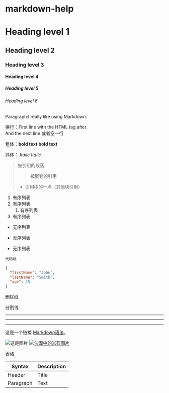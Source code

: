 # markdown-help

# Heading level 1
## Heading level 2
### Heading level 3
#### Heading level 4
##### Heading level 5
###### Heading level 6
Paragraph:I really like using Markdown.

换行：First line with the HTML tag after.<br>
And the next line.或者空一行

粗体：**bold text** __bold text__

斜体： *Itailc* _Itailc_

> 被引用的段落
>> 被嵌套的引用
> - 引用中的一点（其他块引用）

1. 有序列表
2. 有序列表
    1. 有序列表
3. 有序列表

- 无序列表
* 无序列表
+ 无序列表

`代码块`
```json
{
  "firstName": "John",
  "lastName": "Smith",
  "age": 25
}
```

~~删除线~~

分割线

***

---

___

这是一个链接 [Markdown语法](https://markdown.com.cn)。

![这是图片](/image.jpg "图片名称")
[![沙漠中的岩石图片](/assets/img/shiprock.jpg "Shiprock")](https://图片带的链接)

表格

| Syntax      | Description |
| ----------- | ----------- |
| Header      | Title       |
| Paragraph   | Text        |
